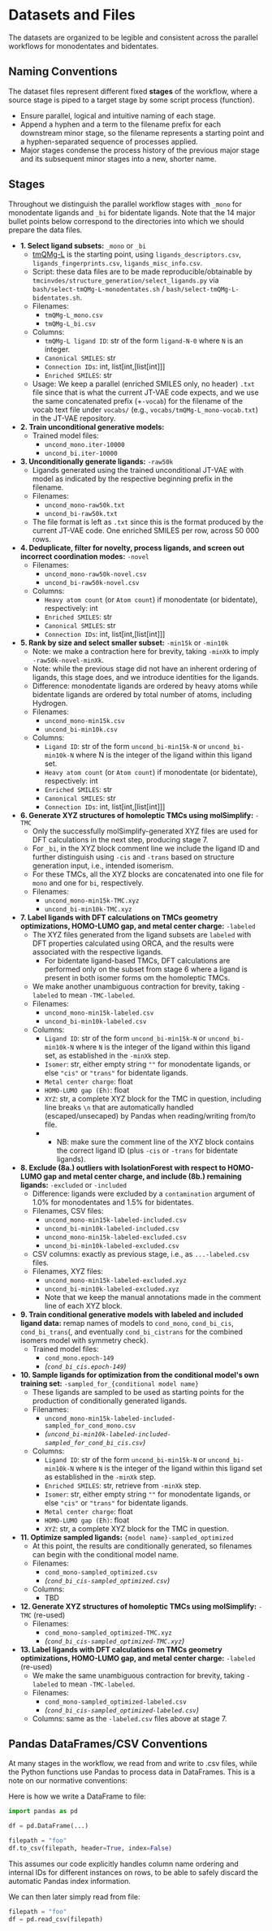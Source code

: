 # Datasets and Files

The datasets are organized to be legible and consistent across the parallel workflows for monodentates and bidentates.


## Naming Conventions

The dataset files represent different fixed **stages** of the workflow, where a source stage is piped to a target stage by some script process (function).

 - Ensure parallel, logical and intuitive naming of each stage.
 - Append a hyphen and a term to the filename prefix for each downstream minor stage, so the filename represents a starting point and a hyphen-separated sequence of processes applied.
 - Major stages condense the process history of the previous major stage and its subsequent minor stages into a new, shorter name.


## Stages

Throughout we distinguish the parallel workflow stages with `_mono` for monodentate ligands and `_bi` for bidentate ligands.
Note that the 14 major bullet points below correspond to the directories into which we should prepare the data files.

 - **1. Select ligand subsets:** `_mono` or `_bi`
   - [tmQMg-L](https://github.com/hkneiding/tmQMg-L) is the starting point, using `ligands_descriptors.csv`,  `ligands_fingerprints.csv`, `ligands_misc_info.csv`.
   - Script: these data files are to be made reproducible/obtainable by `tmcinvdes/structure_generation/select_ligands.py` via `bash/select-tmQMg-L-monodentates.sh` / `bash/select-tmQMg-L-bidentates.sh`.
   - Filenames:
      - `tmQMg-L_mono.csv`
      - `tmQMg-L_bi.csv`
   - Columns:
       - `tmQMg-L ligand ID`: str of the form `ligand-N-0` where `N` is an integer.
       - `Canonical SMILES`: str
       - `Connection IDs`: int, list[int,[list[int]]]
       - `Enriched SMILES`: str
   - Usage: We keep a parallel (enriched SMILES only, no header) `.txt` file since that is what the current JT-VAE code expects, and we use the same concatenated prefix (+`-vocab`) for the filename of the vocab text file under `vocabs/` (e.g., `vocabs/tmQMg-L_mono-vocab.txt`) in the JT-VAE repository.
 - **2. Train unconditional generative models:** 
     - Trained model files:
         - `uncond_mono.iter-10000` 
         - `uncond_bi.iter-10000` 
 - **3. Unconditionally generate ligands:** `-raw50k`
     - Ligands generated using the trained unconditional JT-VAE with model as indicated by the respective beginning prefix in the filename.
     - Filenames:
         - `uncond_mono-raw50k.txt`
         - `uncond_bi-raw50k.txt`
     - The file format is left as `.txt` since this is the format produced by the current JT-VAE code. One enriched SMILES per row, across 50 000 rows.
 - **4. Deduplicate, filter for novelty, process ligands, and screen out incorrect coordination modes:** `-novel`
     - Filenames:
         - `uncond_mono-raw50k-novel.csv`
         - `uncond_bi-raw50k-novel.csv`
     - Columns:
         - `Heavy atom count` (or `Atom count`) if monodentate (or bidentate), respectively: int
         - `Enriched SMILES`: str
         - `Canonical SMILES`: str
         - `Connection IDs`: int, list[int,[list[int]]]
 - **5. Rank by size and select smaller subset:** `-min15k` or `-min10k`
     - Note: we make a contraction here for brevity, taking `-minXk` to imply `-raw50k-novel-minXk`.
     - Note: while the previous stage did not have an inherent ordering of ligands, this stage does, and we introduce identities for the ligands.
     - Difference: monodentate ligands are ordered by heavy atoms while bidentate ligands are ordered by total number of atoms, including Hydrogen.
     - Filenames:
         - `uncond_mono-min15k.csv`
         - `uncond_bi-min10k.csv`
     - Columns:
         - `Ligand ID`: str of the form `uncond_bi-min15k-N` or `uncond_bi-min10k-N` where N is the integer of the ligand within this ligand set.
         - `Heavy atom count` (or `Atom count`) if monodentate (or bidentate), respectively: int
         - `Enriched SMILES`: str
         - `Canonical SMILES`: str
         - `Connection IDs`: int, list[int,[list[int]]]
 - **6. Generate XYZ structures of homoleptic TMCs using molSimplify:** `-TMC`
     - Only the successfully molSimplify-generated XYZ files are used for DFT calculations in the next step, producing stage 7.
     - For `_bi`, in the XYZ block comment line we include the ligand ID and further distinguish using `-cis` and `-trans` based on structure generation input, i.e., intended isomerism.
     - For these TMCs, all the XYZ blocks are concatenated into one file for `mono` and one for `bi`, respectively.
     - Filenames:
         - `uncond_mono-min15k-TMC.xyz`
         - `uncond_bi-min10k-TMC.xyz`
 - **7. Label ligands with DFT calculations on TMCs geometry optimizations, HOMO-LUMO gap, and metal center charge:** `-labeled`
     - The XYZ files generated from the ligand subsets are `labeled` with DFT properties calculated using ORCA, and the results were associated with the respective ligands.
         - For bidentate ligand-based TMCs, DFT calculations are performed only on the subset from stage 6 where a ligand is present in both isomer forms om the homoleptic TMCs. 
     - We make another unambiguous contraction for brevity, taking `-labeled` to mean `-TMC-labeled`.
     - Filenames:
         - `uncond_mono-min15k-labeled.csv`
         - `uncond_bi-min10k-labeled.csv`
     - Columns:
         - `Ligand ID`: str of the form `uncond_bi-min15k-N` or `uncond_bi-min10k-N` where `N` is the integer of the ligand within this ligand set, as established in the `-minXk` step.
         - `Isomer`: str, either empty string `""` for monodentate ligands, or else `"cis"` or `"trans"` for bidentate ligands.
         - `Metal center charge`: float
         - `HOMO-LUMO gap (Eh)`: float
         - `XYZ`: str, a complete XYZ block for the TMC in question, including line breaks `\n` that are automatically handled (escaped/unsecaped) by Pandas when reading/writing from/to file.
         -    - NB: make sure the comment line of the XYZ block contains the correct ligand ID (plus `-cis` or `-trans` for bidentate ligands).
 - **8. Exclude (8a.) outliers with IsolationForest with respect to HOMO-LUMO gap and metal center charge, and include (8b.) remaining ligands:** `-excluded` or `-included`
     - Difference: ligands were excluded by a `contamination` argument of 1.0% for monodentates and 1.5% for bidentates.
     - Filenames, CSV files:
         - `uncond_mono-min15k-labeled-included.csv`
         - `uncond_bi-min10k-labeled-included.csv`
         - `uncond_mono-min15k-labeled-excluded.csv`
         - `uncond_bi-min10k-labeled-excluded.csv`
     - CSV columns: exactly as previous stage, i.e., as `...-labeled.csv` files.
     - Filenames, XYZ files: 
         - `uncond_mono-min15k-labeled-excluded.xyz`
         - `uncond_bi-min10k-labeled-excluded.xyz`
         - Note that we keep the manual annotations made in the comment line of each XYZ block.
 - **9. Train conditional generative models with labeled and included ligand data:** remap names of models to `cond_mono`, `cond_bi_cis`, `cond_bi_trans`(, and eventually `cond_bi_cistrans` for the combined isomers model with symmetry check).
     - Trained model files:
         - `cond_mono.epoch-149`
         - *(`cond_bi_cis.epoch-149`)*
 - **10. Sample ligands for optimization from the conditional model's own training set:** `-sampled_for_{conditional model name}`
     - These ligands are sampled to be used as starting points for the production of conditionally generated ligands.
     - Filenames:
         - `uncond_mono-min15k-labeled-included-sampled_for_cond_mono.csv`
         - *(`uncond_bi-min10k-labeled-included-sampled_for_cond_bi_cis.csv`)*
     - Columns:
         - `Ligand ID`: str of the form `uncond_bi-min15k-N` or `uncond_bi-min10k-N` where `N` is the integer of the ligand within this ligand set as established in the `-minXk` step.
         - `Enriched SMILES`: str, retrieve from `-minXk` step.
         - `Isomer`: str, either empty string `""` for monodentate ligands, or else `"cis"` or `"trans"` for bidentate ligands.
         - `Metal center charge`: float
         - `HOMO-LUMO gap (Eh)`: float
         - `XYZ`: str, a complete XYZ block for the TMC in question.
 - **11. Optimize sampled ligands:** `{model name}-sampled_optimized`
     - At this point, the results are conditionally generated, so filenames can begin with the conditional model name.
     - Filenames:
         - `cond_mono-sampled_optimized.csv`
         - *(`cond_bi_cis-sampled_optimized.csv`)*
     - Columns:
         - TBD
 - **12. Generate XYZ structures of homoleptic TMCs using molSimplify:** `-TMC` (re-used)
     - Filenames:
         - `cond_mono-sampled_optimized-TMC.xyz`
         - *(`cond_bi_cis-sampled_optimized-TMC.xyz`)*
 - **13. Label ligands with DFT calculations on TMCs geometry optimizations, HOMO-LUMO gap, and metal center charge:** `-labeled` (re-used)
     - We make the same unambiguous contraction for brevity, taking `-labeled` to mean `-TMC-labeled`.
     - Filenames:
         - `cond_mono-sampled_optimized-labeled.csv`
         - *(`cond_bi_cis-sampled_optimized-labeled.csv`)*
    - Columns: same as the `-labeled.csv` files above at stage 7.


## Pandas DataFrames/CSV Conventions

At many stages in the workflow, we read from and write to .csv files, while the Python functions use Pandas to process data in DataFrames. This is a note on our normative conventions:

Here is how we write a DataFrame to file:

```Python
import pandas as pd

df = pd.DataFrame(...) 

filepath = "foo"
df.to_csv(filepath, header=True, index=False)
```
This assumes our code explicitly handles column name ordering and internal IDs for different instances on rows, to be able to safely discard the automatic Pandas index information.

We can then later simply read from file:
```Python
filepath = "foo"
df = pd.read_csv(filepath)
```
